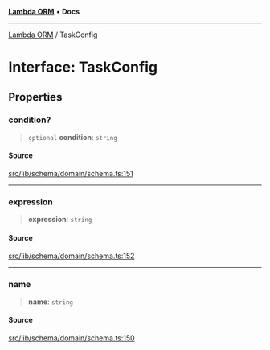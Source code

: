 [**Lambda ORM**](../README.md) • **Docs**

***

[Lambda ORM](../README.md) / TaskConfig

# Interface: TaskConfig

## Properties

### condition?

> `optional` **condition**: `string`

#### Source

[src/lib/schema/domain/schema.ts:151](https://github.com/lambda-orm/lambdaorm-base/blob/4cf2de441f2b52a79b8dbd828c5ce7422ffa163a/src/lib/schema/domain/schema.ts#L151)

***

### expression

> **expression**: `string`

#### Source

[src/lib/schema/domain/schema.ts:152](https://github.com/lambda-orm/lambdaorm-base/blob/4cf2de441f2b52a79b8dbd828c5ce7422ffa163a/src/lib/schema/domain/schema.ts#L152)

***

### name

> **name**: `string`

#### Source

[src/lib/schema/domain/schema.ts:150](https://github.com/lambda-orm/lambdaorm-base/blob/4cf2de441f2b52a79b8dbd828c5ce7422ffa163a/src/lib/schema/domain/schema.ts#L150)
